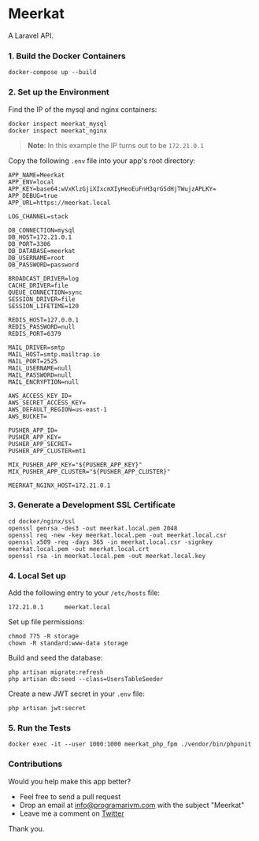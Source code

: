 # Meerkat

A Laravel API.

### 1. Build the Docker Containers

    docker-compose up --build

### 2. Set up the Environment

Find the IP of the mysql and nginx containers:

    docker inspect meerkat_mysql
    docker inspect meerkat_nginx

> **Note**: In this example the IP turns out to be `172.21.0.1`

Copy the following `.env` file into your app's root directory:

    APP_NAME=Meerkat
    APP_ENV=local
    APP_KEY=base64:wVxKlzGjiXIxcmXIyHeoEuFnH3qrGSdHjTWujzAPLKY=
    APP_DEBUG=true
    APP_URL=https://meerkat.local

    LOG_CHANNEL=stack

    DB_CONNECTION=mysql
    DB_HOST=172.21.0.1
    DB_PORT=3306
    DB_DATABASE=meerkat
    DB_USERNAME=root
    DB_PASSWORD=password

    BROADCAST_DRIVER=log
    CACHE_DRIVER=file
    QUEUE_CONNECTION=sync
    SESSION_DRIVER=file
    SESSION_LIFETIME=120

    REDIS_HOST=127.0.0.1
    REDIS_PASSWORD=null
    REDIS_PORT=6379

    MAIL_DRIVER=smtp
    MAIL_HOST=smtp.mailtrap.io
    MAIL_PORT=2525
    MAIL_USERNAME=null
    MAIL_PASSWORD=null
    MAIL_ENCRYPTION=null

    AWS_ACCESS_KEY_ID=
    AWS_SECRET_ACCESS_KEY=
    AWS_DEFAULT_REGION=us-east-1
    AWS_BUCKET=

    PUSHER_APP_ID=
    PUSHER_APP_KEY=
    PUSHER_APP_SECRET=
    PUSHER_APP_CLUSTER=mt1

    MIX_PUSHER_APP_KEY="${PUSHER_APP_KEY}"
    MIX_PUSHER_APP_CLUSTER="${PUSHER_APP_CLUSTER}"

    MEERKAT_NGINX_HOST=172.21.0.1

### 3. Generate a Development SSL Certificate

    cd docker/nginx/ssl
    openssl genrsa -des3 -out meerkat.local.pem 2048
    openssl req -new -key meerkat.local.pem -out meerkat.local.csr
    openssl x509 -req -days 365 -in meerkat.local.csr -signkey meerkat.local.pem -out meerkat.local.crt
    openssl rsa -in meerkat.local.pem -out meerkat.local.key

### 4. Local Set up

Add the following entry to your `/etc/hosts` file:

    172.21.0.1      meerkat.local

Set up file permissions:

    chmod 775 -R storage
    chown -R standard:www-data storage

Build and seed the database:

    php artisan migrate:refresh
    php artisan db:seed --class=UsersTableSeeder

Create a new JWT secret in your `.env` file:

    php artisan jwt:secret

### 5. Run the Tests

    docker exec -it --user 1000:1000 meerkat_php_fpm ./vendor/bin/phpunit

### Contributions

Would you help make this app better?

- Feel free to send a pull request
- Drop an email at info@programarivm.com with the subject "Meerkat"
- Leave me a comment on [Twitter](https://twitter.com/programarivm)

Thank you.
